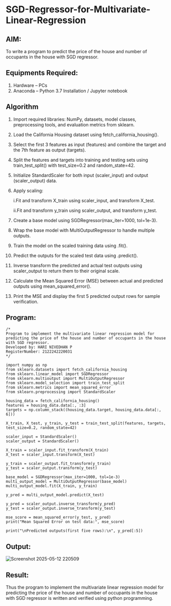 # SGD-Regressor-for-Multivariate-Linear-Regression

## AIM:
To write a program to predict the price of the house and number of occupants in the house with SGD regressor.

## Equipments Required:
1. Hardware – PCs
2. Anaconda – Python 3.7 Installation / Jupyter notebook

## Algorithm
1. Import required libraries: NumPy, datasets, model classes, preprocessing tools, and evaluation metrics from sklearn.

2. Load the California Housing dataset using fetch_california_housing().

3. Select the first 3 features as input (features) and combine the target and the 7th feature as output (targets).

4. Split the features and targets into training and testing sets using train_test_split() with test_size=0.2 and random_state=42.

5. Initialize StandardScaler for both input (scaler_input) and output (scaler_output) data.

6. Apply scaling:

     i.Fit and transform X_train using scaler_input, and transform X_test.

     ii.Fit and transform y_train using scaler_output, and transform y_test.

7. Create a base model using SGDRegressor(max_iter=1000, tol=1e-3).

8. Wrap the base model with MultiOutputRegressor to handle multiple outputs.

9. Train the model on the scaled training data using .fit().

10. Predict the outputs for the scaled test data using .predict().

11. Inverse transform the predicted and actual test outputs using scaler_output to return them to their original scale.

12. Calculate the Mean Squared Error (MSE) between actual and predicted outputs using mean_squared_error().

13. Print the MSE and display the first 5 predicted output rows for sample verification.
 

## Program:
```
/*
Program to implement the multivariate linear regression model for predicting the price of the house and number of occupants in the house with SGD regressor.
Developed by: HARI NIVEDHAN P
RegisterNumber: 2122242220031
*/
```

    import numpy as np
    from sklearn.datasets import fetch_california_housing
    from sklearn.linear_model import SGDRegressor
    from sklearn.multioutput import MultiOutputRegressor
    from sklearn.model_selection import train_test_split
    from sklearn.metrics import mean_squared_error
    from sklearn.preprocessing import StandardScaler
    
    housing_data = fetch_california_housing()
    features = housing_data.data[:, :3]
    targets = np.column_stack((housing_data.target, housing_data.data[:, 6]))
    
    X_train, X_test, y_train, y_test = train_test_split(features, targets, test_size=0.2, random_state=42)
    
    scaler_input = StandardScaler()
    scaler_output = StandardScaler()
    
    X_train = scaler_input.fit_transform(X_train)
    X_test = scaler_input.transform(X_test)
    
    y_train = scaler_output.fit_transform(y_train)
    y_test = scaler_output.transform(y_test)
    
    base_model = SGDRegressor(max_iter=1000, tol=1e-3)
    multi_output_model = MultiOutputRegressor(base_model)
    multi_output_model.fit(X_train, y_train)
    
    y_pred = multi_output_model.predict(X_test)
    
    y_pred = scaler_output.inverse_transform(y_pred)
    y_test = scaler_output.inverse_transform(y_test)
    
    mse_score = mean_squared_error(y_test, y_pred)
    print("Mean Squared Error on test data:", mse_score)
    
    print("\nPredicted outputs(first five rows):\n", y_pred[:5])

## Output:
![Screenshot 2025-05-12 220509](https://github.com/user-attachments/assets/6730c89d-4c33-4f35-a242-997a67213fb6)


## Result:
Thus the program to implement the multivariate linear regression model for predicting the price of the house and number of occupants in the house with SGD regressor is written and verified using python programming.
